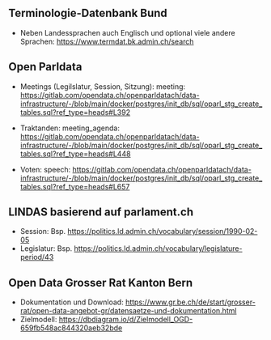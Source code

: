 ## Terminologie-Datenbank Bund
* Neben Landessprachen auch Englisch und optional viele andere Sprachen: https://www.termdat.bk.admin.ch/search 


## Open Parldata

* Meetings (Legilslatur, Session, Sitzung): meeting: https://gitlab.com/opendata.ch/openparldatach/data-infrastructure/-/blob/main/docker/postgres/init_db/sql/oparl_stg_create_tables.sql?ref_type=heads#L392

* Traktanden: meeting_agenda: https://gitlab.com/opendata.ch/openparldatach/data-infrastructure/-/blob/main/docker/postgres/init_db/sql/oparl_stg_create_tables.sql?ref_type=heads#L448
 
* Voten: speech: https://gitlab.com/opendata.ch/openparldatach/data-infrastructure/-/blob/main/docker/postgres/init_db/sql/oparl_stg_create_tables.sql?ref_type=heads#L657


## LINDAS basierend auf parlament.ch

* Session: Bsp. https://politics.ld.admin.ch/vocabulary/session/1990-02-05
* Legislatur: Bsp. https://politics.ld.admin.ch/vocabulary/legislature-period/43

## Open Data Grosser Rat Kanton Bern

* Dokumentation und Download: https://www.gr.be.ch/de/start/grosser-rat/open-data-angebot-gr/datensaetze-und-dokumentation.html
* Zielmodell: https://dbdiagram.io/d/Zielmodell_OGD-659fb548ac844320aeb32bde
